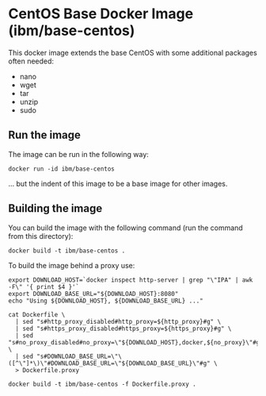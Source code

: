 # CentOS Base Docker Image (ibm/base-centos)

This docker image extends the base CentOS with some additional packages often needed:

* nano
* wget
* tar
* unzip
* sudo

## Run the image

The image can be run in the following way:

```
docker run -id ibm/base-centos
```

... but the indent of this image to be a base image for other images.

## Building the image

You can build the image with the following command (run the command from this directory):

```
docker build -t ibm/base-centos .
```

To build the image behind a proxy use:

```
export DOWNLOAD_HOST=`docker inspect http-server | grep "\"IPA" | awk -F\" '{ print $4 }'`
export DOWNLOAD_BASE_URL="${DOWNLOAD_HOST}:8080"
echo "Using ${DOWNLOAD_HOST}, ${DOWNLOAD_BASE_URL} ..."

cat Dockerfile \
  | sed "s#http_proxy_disabled#http_proxy=${http_proxy}#g" \
  | sed "s#https_proxy_disabled#https_proxy=${https_proxy}#g" \
  | sed "s#no_proxy_disabled#no_proxy=\"${DOWNLOAD_HOST},docker,${no_proxy}\"#g" \
  | sed "s#DOWNLOAD_BASE_URL=\"\([^\"]*\)\"#DOWNLOAD_BASE_URL=\"${DOWNLOAD_BASE_URL}\"#g" \
  > Dockerfile.proxy

docker build -t ibm/base-centos -f Dockerfile.proxy .
```
